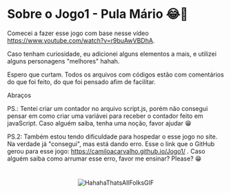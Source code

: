 # Sobre o Jogo1 - Pula Mário 😂🤣

Comecei a fazer esse jogo com base nesse vídeo https://www.youtube.com/watch?v=r9buAwVBDhA. 

Caso tenham curiosidade, eu adicionei alguns elementos a mais, e utilizei alguns personagens "melhores" hahah.

Espero que curtam. Todos os arquivos com códigos estão com comentários do que foi feito, do que foi pensado afim de facilitar.

Abraços


PS.: Tentei criar um contador no arquivo script.js, porém não consegui pensar em como criar uma variávei para receber o contador feito em javaScript.
Caso alguém saiba, tenha uma noção, favor ajudar 😁

PS.2: Também estou tendo dificuldade para hospedar o esse jogo no site. Na verdade já "consegui", mas está dando erro. 
Esse o link que o GitHub gerou para esse jogo: https://camiloacarvalho.github.io/Jogo1/ .
Caso alguém saiba como arrumar esse erro, favor me ensinar? Please? 😁

#

<div align="center">

![HahahaThatsAllFolksGIF](https://user-images.githubusercontent.com/111397870/191869320-5b743ca6-adb7-40fc-aeaf-f7a727cfd016.gif)
